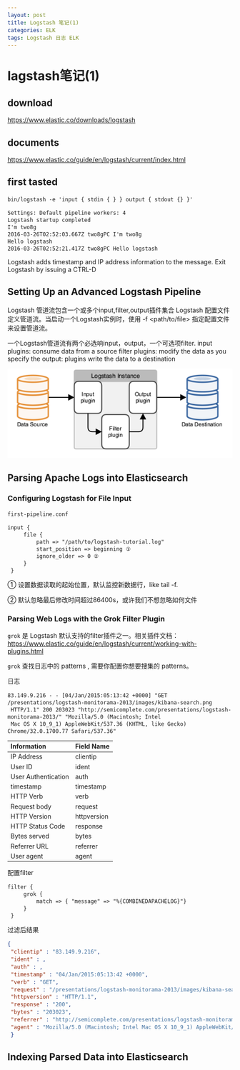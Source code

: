 ```yaml
---
layout: post
title: Logstash 笔记(1)
categories: ELK
tags: Logstash 日志 ELK
---
```


# lagstash笔记(1)

## download

https://www.elastic.co/downloads/logstash

## documents

https://www.elastic.co/guide/en/logstash/current/index.html

## first tasted

```
bin/logstash -e 'input { stdin { } } output { stdout {} }'
```

```
Settings: Default pipeline workers: 4
Logstash startup completed
I'm two8g
2016-03-26T02:52:03.667Z two8gPC I'm two8g
Hello logstash
2016-03-26T02:52:21.417Z two8gPC Hello logstash
```

Logstash adds timestamp and IP address information to the message. Exit
Logstash by issuing a CTRL-D

## Setting Up an Advanced Logstash Pipeline

Logstash 管道流包含一个或多个input,filter,output插件集合 Logstash
配置文件定义管道流。当启动一个Logstash实例时，使用 -f <path/to/file>
指定配置文件来设置管道流。

一个Logstash管道流有两个必选响input，output，一个可选项filter. input plugins:
consume data from a source filter plugins: modify the data as you
specify the output: plugins write the data to a destination

![pipeline](/images/ELK/logstash/basic_logstash_pipeline.png)

## Parsing Apache Logs into Elasticsearch

### Configuring Logstash for File Input

`first-pipeline.conf`

```
input {
     file {
         path => "/path/to/logstash-tutorial.log"
         start_position => beginning ①
         ignore_older => 0 ②
     }
 }
```

① 设置数据读取的起始位置，默认监控新数据行，like tail -f.

② 默认忽略最后修改时间超过86400s，或许我们不想忽略如何文件

### Parsing Web Logs with the Grok Filter Plugin

`grok` 是 Logstash 默认支持的filter插件之一。相关插件文档：
https://www.elastic.co/guide/en/logstash/current/working-with-plugins.html

`grok` 查找日志中的 patterns , 需要你配置你想要搜集的 patterns。

日志

```
83.149.9.216 - - [04/Jan/2015:05:13:42 +0000] "GET /presentations/logstash-monitorama-2013/images/kibana-search.png
 HTTP/1.1" 200 203023 "http://semicomplete.com/presentations/logstash-monitorama-2013/" "Mozilla/5.0 (Macintosh; Intel
 Mac OS X 10_9_1) AppleWebKit/537.36 (KHTML, like Gecko) Chrome/32.0.1700.77 Safari/537.36"
```

| Information         | Field Name  |
|:--------------------|:------------|
| IP Address          | clientip    |
| User ID             | ident       |
| User Authentication | auth        |
| timestamp           | timestamp   |
| HTTP Verb           | verb        |
| Request body        | request     |
| HTTP Version        | httpversion |
| HTTP Status Code    | response    |
| Bytes served        | bytes       |
| Referrer URL        | referrer    |
| User agent          | agent       |

配置filter

```
filter {
     grok {
         match => { "message" => "%{COMBINEDAPACHELOG}"}
     }
 }
```

过滤后结果

```JSON
{
 "clientip" : "83.149.9.216",
 "ident" : ,
 "auth" : ,
 "timestamp" : "04/Jan/2015:05:13:42 +0000",
 "verb" : "GET",
 "request" : "/presentations/logstash-monitorama-2013/images/kibana-search.png",
 "httpversion" : "HTTP/1.1",
 "response" : "200",
 "bytes" : "203023",
 "referrer" : "http://semicomplete.com/presentations/logstash-monitorama-2013/",
 "agent" : "Mozilla/5.0 (Macintosh; Intel Mac OS X 10_9_1) AppleWebKit/537.36 (KHTML, like Gecko) Chrome/32.0.1700.77 Safari/537.36"
 }
```

## Indexing Parsed Data into Elasticsearch

